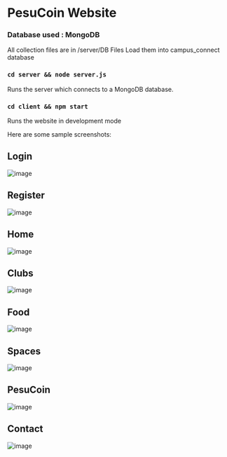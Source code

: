 # PesuCoin Website

### Database used : MongoDB
All collection files are in /server/DB Files
Load them into campus_connect database

### `cd server && node server.js`
Runs the server which connects to a MongoDB database.

### `cd client && npm start`
Runs the website in development mode

Here are some sample screenshots:

## Login
![image](https://user-images.githubusercontent.com/55652206/146200871-7b08d48f-06af-45a5-a946-461ee9fccb8b.png)
## Register
![image](https://user-images.githubusercontent.com/55652206/146200928-3c72cedd-3628-4601-9cf2-8ef5c359cad7.png)
## Home
![image](https://user-images.githubusercontent.com/55652206/146201146-e45fce17-edfe-4da4-aab2-7df85569a98f.png)
## Clubs
![image](https://user-images.githubusercontent.com/55652206/146201201-b4205c6b-4169-49fb-b287-44291b90d3bd.png)
## Food
![image](https://user-images.githubusercontent.com/55652206/146201585-da81ddf4-15f8-4743-bc9e-2bbcd169b11e.png)
## Spaces
![image](https://user-images.githubusercontent.com/55652206/146201424-9c590d31-4279-4554-ba66-22407054c5a4.png)
## PesuCoin
![image](https://user-images.githubusercontent.com/55652206/146201372-0889c463-db9c-4ddc-aacb-2ec31842c4be.png)
## Contact
![image](https://user-images.githubusercontent.com/55652206/146201304-3fe6ef4f-9afd-43d8-80d1-434ca803fb2b.png)
